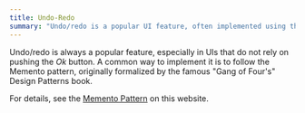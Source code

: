 ```yaml
---
title: Undo-Redo
summary: "Undo/redo is a popular UI feature, often implemented using the Memento pattern from the \"Gang of Four's\" Design Patterns."
---
```


Undo/redo is always a popular feature, especially in UIs that do not rely on pushing the _Ok_ button. A common way to
implement it is to follow the Memento pattern, originally formalized by the famous "Gang of Four's" Design Patterns
book.

For details, see the [Memento Pattern](design-patterns#memento) on this website.

